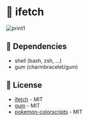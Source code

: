 # 🌌 ifetch

![print1](https://github.com/FelipeIzolan/ifetch/assets/80170121/eb900873-f982-43f2-ba6a-3de273be696e)

## 🚀 Dependencies
- shell (bash, zsh, ...)
- gum (charmbracelet/gum)

## 📜 License
- [ifetch](https://github.com/FelipeIzolan/ifetch) - MIT
- [gum](https://github.com/charmbracelet/gum) - MIT
- [pokemon-colorscripts](https://gitlab.com/phoneybadger/pokemon-colorscripts) - MIT 
